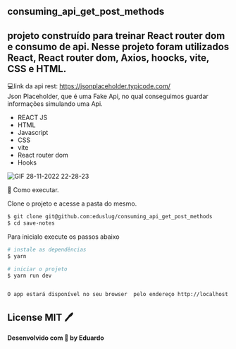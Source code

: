 ## consuming_api_get_post_methods
## projeto construído para treinar React router dom e consumo de api. Nesse projeto foram utilizados React, React router dom, Axios, hoocks, vite, CSS e HTML. 
 💻link da api rest: https://jsonplaceholder.typicode.com/  
  Json Placeholder, que é uma Fake Api, no qual conseguimos guardar informações simulando uma Api.

- REACT JS
- HTML
- Javascript
- CSS
- vite
- React router dom
- Hooks

![GIF 28-11-2022 22-28-23](https://user-images.githubusercontent.com/38886580/204416123-5b95ce88-a31c-4854-b52f-faaaeb538eaa.gif)

🚀 Como executar.

Clone o projeto e acesse a pasta do mesmo.
```sh
$ git clone git@github.com:eduslug/consuming_api_get_post_methods
$ cd save-notes
```
Para inicialo execute os passos abaixo

```sh
# instale as dependências
$ yarn
```

```sh
# iniciar o projeto
$ yarn run dev
```

```sh

O app estará disponível no seu browser  pelo endereço http://localhost:5173/
```

## License MIT 🖊️
**Desenvolvido com 💜 by Eduardo**
